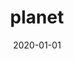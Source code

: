 ---
title: planet
icon: mastodon
date: 2020-01-01
weight: 50
summary: >
    An R package for predicting cell composition using placental DNA methylation data. Associated with PhD thesis. [source](https://github.com/wvictor14/planet)
externalUrl: https://victoryuan.com/projects/planet
---